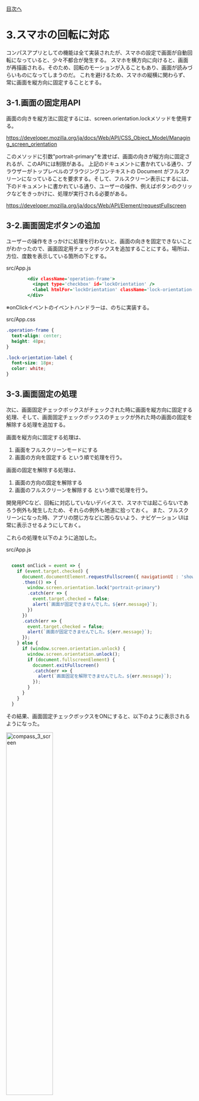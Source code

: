 [目次へ](https://github.com/fresh-egg-company/compass/blob/main/README.md)

# 3.スマホの回転に対応

コンパスアプリとしての機能は全て実装されたが、スマホの設定で画面が自動回転になっていると、少々不都合が発生する。
スマホを横方向に向けると、画面が再描画される。そのため、回転のモーションが入ることもあり、画面が読みづらいものになってしまうのだ。
これを避けるため、スマホの縦横に関わらず、常に画面を縦方向に固定することとする。

## 3-1.画面の固定用API

画面の向きを縦方法に固定するには、screen.orientation.lockメソッドを使用する。

https://developer.mozilla.org/ja/docs/Web/API/CSS_Object_Model/Managing_screen_orientation

このメソッドに引数"portrait-primary"を渡せば、画面の向きが縦方向に固定されるが、このAPIには制限がある。
上記のドキュメントに書かれている通り、ブラウザーがトップレベルのブラウジングコンテキストの Document がフルスクリーンになっていることを要求する。そして、フルスクリーン表示にするには、下のドキュメントに書かれている通り、ユーザーの操作、例えばボタンのクリックなどをきっかけに、処理が実行される必要がある。

https://developer.mozilla.org/ja/docs/Web/API/Element/requestFullscreen

## 3-2.画面固定ボタンの追加

ユーザーの操作をきっかけに処理を行わないと、画面の向きを固定できないことがわかったので、画面固定用チェックボックスを追加することにする。場所は、方位、度数を表示している箇所の下とする。

src/App.js

```htm
        <div className='operation-frame'>
          <input type='checkbox' id='lockOrientation' />
          <label htmlFor='lockOrientation' className='lock-orientation-label' onClick={onClick}>画面固定</label>
        </div>
```

※onClickイベントのイベントハンドラーは、のちに実装する。

src/App.css

```css
.operation-frame {
  text-align: center;
  height: 48px;
}

.lock-orientation-label {
  font-size: 18px;
  color: white;
}
```

## 3-3.画面固定の処理

次に、画面固定チェックボックスがチェックされた時に画面を縦方向に固定する処理、そして、画面固定チェックボックスのチェックが外れた時の画面の固定を解除する処理を追加する。

画面を縦方向に固定する処理は、
1. 画面をフルスクリーンモードにする
2. 画面の方向を固定する
という順で処理を行う。

画面の固定を解除する処理は、
1. 画面の方向の固定を解除する
2. 画面のフルスクリーンを解除する
という順で処理を行う。

開発用PCなど、回転に対応していないデバイスで、スマホでは起こらないであろう例外も発生したため、それらの例外も地道に拾っておく。
また、フルスクリーンになった時、アプリの閉じ方などに困らないよう、ナビゲーション UIは常に表示させるようにしておく。

これらの処理を以下のように追加した。

src/App.js
```javascript

  const onClick = event => {
    if (event.target.checked) {
      document.documentElement.requestFullscreen({ navigationUI : 'show'})
      .then(() => {
        window.screen.orientation.lock("portrait-primary")
        .catch(err => {
          event.target.checked = false;
          alert(`画面が固定できませんでした。${err.message}`);
        })
      })
      .catch(err => {
        event.target.checked = false;
        alert(`画面が固定できませんでした。${err.message}`);
      });
    } else {
      if (window.screen.orientation.unlock) {
        window.screen.orientation.unlock();
        if (document.fullscreenElement) {
          document.exitFullscreen()
          .catch(err => {
            alert(`画面固定を解除できませんでした。${err.message}`);
          });
        }
      }
    }
  }
```

その結果、画面固定チェックボックスをONにすると、以下のように表示されるようになった。

<img src="https://github.com/fresh-egg-company/compass/blob/main/doc/images/compass_3_screen.jpg" width="50%" alt="compass_3_screen">


# 4.仕上げ

スマホ用コンパスアプリの仕上げを行う。

## 4-1.ホーム画面のアイコン

このコンパスアプリをホーム画面に追加する際のアイコンを設定する。アイコンは、以下のサイトの物を使わせていただいた。

方位磁針のアイコン素材2 | アイコン素材ダウンロードサイト「icooon-mono」 
https://icooon-mono.com/10980-方位磁針のアイコン素材2/

public/favicon.ico、public/logo512.pngのファイルを置き換えるため、このサイトから、64px、512pxのサイズの素材をダウンロードさせていただく。
その後、public/logo192.pngの画像を、512pxの素材をダウンスケールすることで作成する。

## 4-2.アプリの名前

この名前を「コンパスアプリ」と命名する。
命名した名前を、public/index.htmlに設定する。

public/index.html
```htm
    <title>コンパスアプリ</title>
```

次に、public/manifest.jsonに設定する。

public/manifest.json
```json
  "short_name": "コンパスアプリ",
  "name": "コンパスアプリ",
```

## 4-3.本番配布パスを決定する。

このアプリを本番サーバーに投入する時、どのようなURLでアクセスしてもらうかを決める。このコンパスアプリは、このアプリのためだけのドメイン名は作らず、既存のホストにディレクトリパス名を追加した形とする。

https://fec.mydns.jp/cmp

この形で本番に配布するため、cross-envというツールを使う。

cross-envのインストール
```console
fecMBA:compass fec$ npm i cross-env

added 1 package, and audited 1557 packages in 11s

254 packages are looking for funding
  run `npm fund` for details

8 vulnerabilities (2 moderate, 6 high)

To address all issues (including breaking changes), run:
  npm audit fix --force

Run `npm audit` for details.
fecMBA:compass fec$ 
```

そして、package.jsonのbuildの箇所を書き換える。
package.json
```json
    "build": "cross-env PUBLIC_URL=/cmp react-scripts build",
```

## 4-4.アプリのビルドと本番環境への反映

以上で設定は完了した。残るは、本番用ビルドと本番への反映である。

本番用ビルドは、npm run buildで行う。

```console
fecMBA:compass fec$ npm run build

> compass@0.1.0 build
> cross-env PUBLIC_URL=/cmp react-scripts build

Creating an optimized production build...
One of your dependencies, babel-preset-react-app, is importing the
"@babel/plugin-proposal-private-property-in-object" package without
declaring it in its dependencies. This is currently working because
"@babel/plugin-proposal-private-property-in-object" is already in your
node_modules folder for unrelated reasons, but it may break at any time.

babel-preset-react-app is part of the create-react-app project, which
is not maintianed anymore. It is thus unlikely that this bug will
ever be fixed. Add "@babel/plugin-proposal-private-property-in-object" to
your devDependencies to work around this error. This will make this message
go away.
  
Compiled with warnings.

[eslint] 
src/App.js
  Line 36:6:  React Hook useEffect has a missing dependency: 'directionLetters'. Either include it or remove the dependency array              react-hooks/exhaustive-deps
  Line 84:6:  React Hook useEffect has a missing dependency: 'handleDeviceOrientationEvent'. Either include it or remove the dependency array  react-hooks/exhaustive-deps

Search for the keywords to learn more about each warning.
To ignore, add // eslint-disable-next-line to the line before.

File sizes after gzip:

  47.33 kB (+462 B)  build/static/js/main.80ea9eec.js
  1.78 kB            build/static/js/787.b250c404.chunk.js
  689 B (-17 B)      build/static/css/main.1cf20056.css

The project was built assuming it is hosted at /cmp/.
You can control this with the homepage field in your package.json.

The build folder is ready to be deployed.

Find out more about deployment here:

  https://cra.link/deployment

fecMBA:compass fec$ 
```

これで、buildフォルダに、本番へ配布する全てが作成される。これを本番サーバーの/cmpに該当する箇所にコピーする。通常はscpを使ってコピーするだろうが、方法はなんでも良い。ただし、staticサブフォルダも含めてコピーすること。

```console
fecMBA:compass fec$ cd build
fecMBA:build fec$ scp -r * XXXX@XXXXXXXXXX:/XXXXXXX/cmp
asset-manifest.json                                                                                                  100%  545     1.3KB/s   00:00    
favicon.ico                                                                                                          100% 1576     5.0KB/s   00:00    
index.html                                                                                                           100%  676     1.9KB/s   00:00    
logo192.png                                                                                                          100%   21KB  34.0KB/s   00:00    
logo512.png                                                                                                          100%   15KB  56.5KB/s   00:00    
manifest.json                                                                                                        100%  502     1.6KB/s   00:00    
robots.txt                                                                                                           100%   67     0.2KB/s   00:00    
main.1cf20056.css.map                                                                                                100% 2680     8.5KB/s   00:00    
main.1cf20056.css                                                                                                    100% 1546     4.5KB/s   00:00    
main.80ea9eec.js                                                                                                     100%  143KB 143.8KB/s   00:00    
787.b250c404.chunk.js.map                                                                                            100%   10KB  33.7KB/s   00:00    
main.80ea9eec.js.LICENSE.txt                                                                                         100%  971     3.1KB/s   00:00    
787.b250c404.chunk.js                                                                                                100% 4514    11.4KB/s   00:00    
main.80ea9eec.js.map                                                                                                 100%  368KB 379.6KB/s   00:00    
fecMBA:build fec$ 
```

これで、ビルドと本番への配布は完了した。配布先URLにスマホからアクセスし、アプリが正しく動作すること、そして、ホーム画面に追加して、設定したアプリ名とアイコン画像でアプリがホーム画面に追加されたことを確認する。

<img src="https://github.com/fresh-egg-company/compass/blob/main/doc/images/icon_on_home.jpg" width="50%" alt="icon_on_home">


完成形のプロジェクトファイルを[ここ](https://https://github.com/fresh-egg-company/compass/edit/main/compass.3)に置いておく。

プロジェクトファイルには`node_modules`は入れていないので、cloneして動かす際は、`npm i`で必要なモジュールをダウンロードすること。

